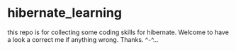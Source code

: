 # hibernate_learning

this repo is for collecting some coding skills for hibernate. 
Welcome to have a look a correct me if anything wrong. Thanks. ^-^...

